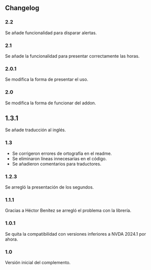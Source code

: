 ﻿## Changelog

### 2.2

Se añade funcionalidad para disparar alertas.

### 2.1

Se añade la funcionalidad para presentar correctamente las horas.

### 2.0.1

Se modifica la forma de presentar el uso.

### 2.0

Se modifica la forma de funcionar del addon.

## 1.3.1

Se añade traducción al inglés.

### 1.3

* Se corrigeron errores de ortografía en el readme.
* Se eliminaron líneas innecesarias en el código.
* Se añadieron comentarios para traductores.

### 1.2.3

Se arregló la presentación de los segundos.

### 1.1.1

Gracias a Héctor Benítez se arregló el problema con la librería.

### 1.0.1

Se quita la compatibilidad con versiones inferiores a NVDA 2024.1 por ahora.

### 1.0

Versión inicial del complemento.

